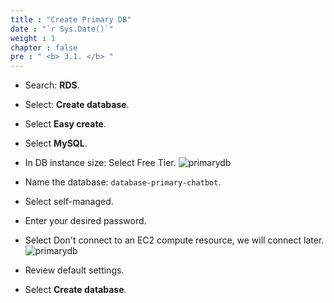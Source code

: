 ```yaml
---
title : "Create Primary DB"
date : "`r Sys.Date()`" 
weight : 1 
chapter : false
pre : " <b> 3.1. </b> "
---
```

* Search: **RDS**.
* Select: **Create database**.
* Select **Easy create**.
* Select **MySQL**.
* In DB instance size: Select Free Tier.
![primarydb](/workshop-aws-card-clash-1/images/3.connect/rds1.png)

* Name the database: ```database-primary-chatbot```.
* Select self-managed.
* Enter your desired password.
* Select Don't connect to an EC2 compute resource, we will connect later.
![primarydb](/workshop-aws-card-clash-1/images/3.connect/rds2.png)
* Review default settings.
* Select **Create database**.